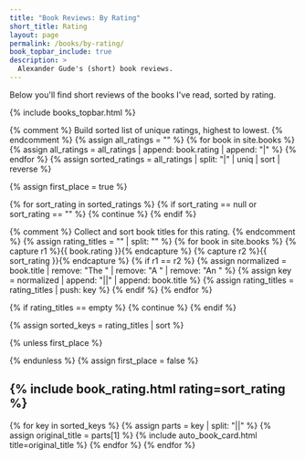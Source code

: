 ```yaml
---
title: "Book Reviews: By Rating"
short_title: Rating
layout: page
permalink: /books/by-rating/
book_topbar_include: true
description: >
  Alexander Gude's (short) book reviews.
---
```


Below you'll find short reviews of the books I've read, sorted by rating.

{% include books_topbar.html %}

{% comment %}
Build sorted list of unique ratings, highest to lowest.
{% endcomment %}
{% assign all_ratings = "" %}
{% for book in site.books %}
  {% assign all_ratings = all_ratings | append: book.rating | append: "|" %}
{% endfor %}
{% assign sorted_ratings = all_ratings | split: "|" | uniq | sort | reverse %}

{% assign first_place = true %}

{% for sort_rating in sorted_ratings %}
  {% if sort_rating == null or sort_rating == "" %}
    {% continue %}
  {% endif %}

  {% comment %}
  Collect and sort book titles for this rating.
  {% endcomment %}
  {% assign rating_titles = "" | split: "" %}
  {% for book in site.books %}
    {% capture r1 %}{{ book.rating }}{% endcapture %}
    {% capture r2 %}{{ sort_rating }}{% endcapture %}
    {% if r1 == r2 %}
      {% assign normalized = book.title | remove: "The " | remove: "A " | remove: "An " %}
      {% assign key = normalized | append: "||" | append: book.title %}
      {% assign rating_titles = rating_titles | push: key %}
    {% endif %}
  {% endfor %}

  {% if rating_titles == empty %}
    {% continue %}
  {% endif %}

  {% assign sorted_keys = rating_titles | sort %}

  {% unless first_place %}
</div>
  {% endunless %}
  {% assign first_place = false %}

<h2 class="book-list-headline">{% include book_rating.html rating=sort_rating %}</h2>
<div class="card-grid">

  {% for key in sorted_keys %}
    {% assign parts = key | split: "||" %}
    {% assign original_title = parts[1] %}
    {% include auto_book_card.html title=original_title %}
  {% endfor %}
{% endfor %}
</div>

